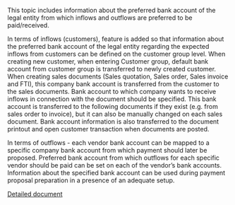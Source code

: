 This topic includes information about the preferred bank account of the legal entity from which inflows and outflows are preferred to be paid/received.

In terms of inflows (customers), feature is added so that information about the preferred bank account of the legal entity regarding the expected inflows from customers can be defined on the customer group level. When creating new customer, when entering Customer group, default bank account from customer group is transferred to newly created customer. When creating sales documents (Sales quotation, Sales order, Sales invoice and FTI), this company bank account is transferred from the customer to the sales documents. Bank account to which company wants to receive inflows in connection with the document should be specified. This bank account is transferred to the following documents if they exist (e.g. from sales order to invoice), but it can also be manually changed on each sales document. Bank account information is also transferred to the document printout and open customer transaction when documents are posted.

In terms of outflows - each vendor bank account can be mapped to a specific company bank account from which payment should later be proposed. Preferred bank account from which outflows for each specific vendor should be paid can be set on each of the vendor’s bank accounts. Information about the specified bank account can be used during payment proposal preparation in a presence of an adequate setup.

[Detailed document](http://axweb/D365O%20Localization%20Documents/D365O%20ext%20LOC%20Company%20bank%20account%20(customers%20and%20vendors).docx?Web=1)
